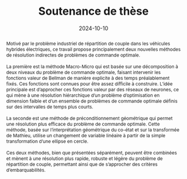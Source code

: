 ---
title: Soutenance de thèse

event: Soutenance de thèse
# event_url: https://indico.math.cnrs.fr/event/9418/

location: Toulouse, France 

summary: Méthode à deux niveaux et préconditionnement géométrique en contrôle optimal. Application au problème de répartition de couple des véhicules hybrides électriques
abstract: 'Motivé par le problème industriel de répartition de couple dans les véhicules hybrides électriques, ce travail propose principalement deux nouvelles méthodes de résolution indirectes de problèmes de commande optimale. \

\

La première est la méthode Macro-Micro qui est basée sur une décomposition à deux niveaux du problème de commande optimale, faisant intervenir les fonctions valeur de Bellman de manière explicite à des temps préalablement fixés. Ces fonctions sont connues pour être assez difficile à construire. L’idée principale est d’approcher ces fonctions valeur par des réseaux de neurones, ce qui mène à une résolution hiérarchique d’un problème d’optimisation en dimension faible et d’un ensemble de problèmes de commande optimale définis sur des intervalles de temps plus courts. \

\

La seconde est une méthode de préconditionnement géométrique qui permet une résolution plus efficace du problème de commande optimale. Cette méthode, basée sur l’interprétation géométrique du co-état et sur la transformée de Mathieu, utilise un changement de variable linéaire à partir de la simple transformation d’une ellipse en cercle. \

\

Ces deux méthodes, bien que présentées séparément, peuvent être combinées et mènent à une résolution plus rapide, robuste et légère du problème de répartition de couple, permettant ainsi que de s’approcher des critères d’embarquabilités.'

# Talk start and end times.
#   End time can optionally be hidden by prefixing the line with `#`.
date: '2024-10-10'
# date_end: '2024-03-29'
all_day: true

# Schedule page publish date (NOT talk date).
publishDate: '2024-10-10'

authors: 
- Rémy Dutto

tags:
- Bilevel optimal control 
- Geometric preconditioner
- Indirect shooting
- Pontryagin maximum principle
- Neural Network
- Hybrid electric vehicle

# Is this a featured talk? (true/false)
featured: false
url_code: ''
url_pdf: uploads/2024_Soutenance.pdf
url_slides: ''
url_video: ''
---